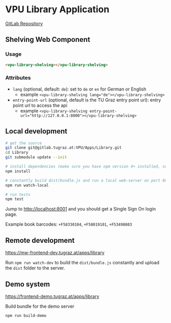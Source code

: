 # VPU Library Application

[GitLab Repository](https://gitlab.tugraz.at/VPU/Apps/Library)

## Shelving Web Component

### Usage

```html
<vpu-library-shelving></vpu-library-shelving>
```

### Attributes

- `lang` (optional, default: `de`): set to `de` or `en` for German or English
    - example `<vpu-library-shelving lang="de"></vpu-library-shelving>`
- `entry-point-url` (optional, default is the TU Graz entry point url): entry point url to access the api
    - example `<vpu-library-shelving entry-point-url="http://127.0.0.1:8000"></vpu-library-shelving>`

## Local development

```bash
# get the source
git clone git@gitlab.tugraz.at:VPU/Apps/Library.git
cd Library
git submodule update --init

# install dependencies (make sure you have npm version 4+ installed, so symlinks to the git submodules are created automatically)
npm install

# constantly build dist/bundle.js and run a local web-server on port 8001 
npm run watch-local

# run tests
npm test
```

Jump to <http://localhost:8001> and you should get a Single Sign On login page.

Example book barcodes: `+F58330104`, `+F58019101`, `+F53498803`


## Remote development

<https://mw-frontend-dev.tugraz.at/apps/library>

Run `npm run watch-dev` to build the `dist/bundle.js` constantly and upload the `dist` folder to the server.

## Demo system

<https://frontend-demo.tugraz.at/apps/library>

Build bundle for the demo server

```bash
npm run build-demo
```
